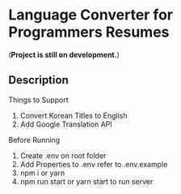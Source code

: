 # **Language Converter for Programmers Resumes**

(**Project is still on development.**)

## Description

Things to Support

1. Convert Korean Titles to English
2. Add Google Translation API

Before Running

1. Create .env on root folder
2. Add Properties to .env refer to .env.example
3. npm i or yarn
4. npm run start or yarn start to run server
